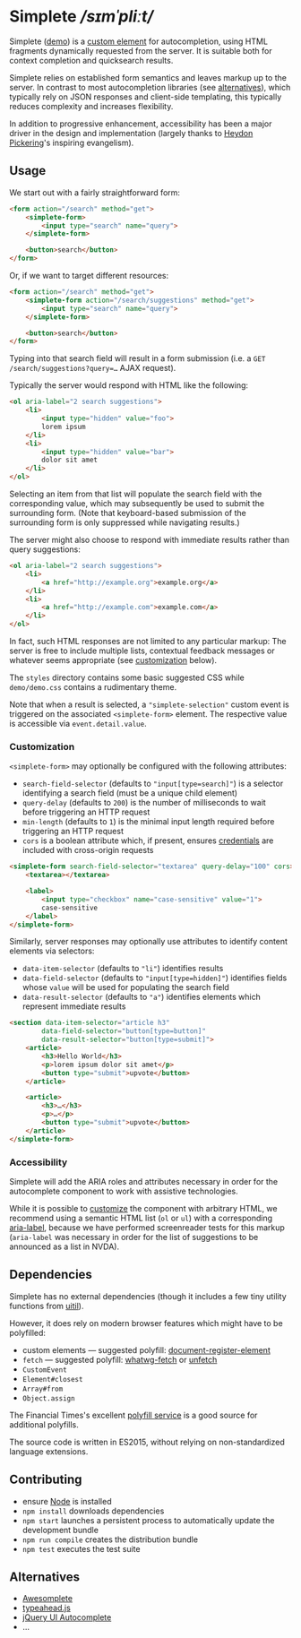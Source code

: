 # Simplete _/sɪmˈpliːt/_

Simplete ([demo](http://innoq.github.io/simplete/)) is a
[custom element](https://www.webcomponents.org/introduction#custom-elements) for
autocompletion, using HTML fragments dynamically requested from the server. It
is suitable both for context completion and quicksearch results.

Simplete relies on established form semantics and leaves markup up to the
server. In contrast to most autocompletion libraries (see
[alternatives](#alternatives)), which typically rely on JSON responses and
client-side templating, this typically reduces complexity and increases
flexibility.

In addition to progressive enhancement, accessibility has been a major driver
in the design and implementation (largely thanks to
[Heydon Pickering](https://www.heydonworks.com)'s inspiring evangelism).


Usage
-----

We start out with a fairly straightforward form:

```html
<form action="/search" method="get">
    <simplete-form>
        <input type="search" name="query">
    </simplete-form>

    <button>search</button>
</form>
```

Or, if we want to target different resources:

```html
<form action="/search" method="get">
    <simplete-form action="/search/suggestions" method="get">
        <input type="search" name="query">
    </simplete-form>

    <button>search</button>
</form>
```

Typing into that search field will result in a form submission (i.e. a
`GET /search/suggestions?query=…` AJAX request).

Typically the server would respond with HTML like the following:

```html
<ol aria-label="2 search suggestions">
    <li>
        <input type="hidden" value="foo">
        lorem ipsum
    </li>
    <li>
        <input type="hidden" value="bar">
        dolor sit amet
    </li>
</ol>
```

Selecting an item from that list will populate the search field with the
corresponding value, which may subsequently be used to submit the surrounding
form. (Note that keyboard-based submission of the surrounding form is only
suppressed while navigating results.)

The server might also choose to respond with immediate results rather than query
suggestions:

```html
<ol aria-label="2 search suggestions">
    <li>
        <a href="http://example.org">example.org</a>
    </li>
    <li>
        <a href="http://example.com">example.com</a>
    </li>
</ol>
```

In fact, such HTML responses are not limited to any particular markup: The
server is free to include multiple lists, contextual feedback messages or
whatever seems appropriate (see [customization](#customization) below).

The `styles` directory contains some basic suggested CSS while `demo/demo.css`
contains a rudimentary theme.

Note that when a result is selected, a `"simplete-selection"` custom event is
triggered on the associated `<simplete-form>` element. The respective value is
accessible via `event.detail.value`.


### Customization

`<simplete-form>` may optionally be configured with the following attributes:

* `search-field-selector` (defaults to `"input[type=search]"`) is a selector
  identifying a search field (must be a unique child element)
* `query-delay` (defaults to `200`) is the number of milliseconds to wait before
  triggering an HTTP request
* `min-length` (defaults to `1`) is the minimal input length required before
  triggering an HTTP request
* `cors` is a boolean attribute which, if present, ensures
  [credentials](https://fetch.spec.whatwg.org/#credentials) are included with
  cross-origin requests

```html
<simplete-form search-field-selector="textarea" query-delay="100" cors>
    <textarea></textarea>

    <label>
        <input type="checkbox" name="case-sensitive" value="1">
        case-sensitive
    </label>
</simplete-form>
```

Similarly, server responses may optionally use attributes to identify content
elements via selectors:

* `data-item-selector` (defaults to `"li"`) identifies results
* `data-field-selector` (defaults to `"input[type=hidden]"`) identifies fields
  whose `value` will be used for populating the search field
* `data-result-selector` (defaults to `"a"`) identifies elements which represent
  immediate results

```html
<section data-item-selector="article h3"
        data-field-selector="button[type=button]"
        data-result-selector="button[type=submit]">
    <article>
        <h3>Hello World</h3>
        <p>lorem ipsum dolor sit amet</p>
        <button type="submit">upvote</button>
    </article>

    <article>
        <h3>…</h3>
        <p>…</p>
        <button type="submit">upvote</button>
    </article>
</simplete-form>
```


### Accessibility

Simplete will add the ARIA roles and attributes necessary in order for the
autocomplete component to work with assistive technologies.

While it is possible to [customize](#customization) the component with
arbitrary HTML, we recommend using a semantic HTML list (`ol` or `ul`) with a
corresponding
[aria-label](https://developer.mozilla.org/en-US/docs/Web/Accessibility/ARIA/Attributes/aria-label),
because we have performed screenreader tests for this markup
(`aria-label` was necessary in order for the list of suggestions to be
announced as a list in NVDA).


Dependencies
------------

Simplete has no external dependencies (though it includes a few tiny utility
functions from [uitil](https://github.com/FND/uitil)).

However, it does rely on modern browser features which might have to be
polyfilled:

* custom elements — suggested polyfill:
  [document-register-element](https://github.com/WebReflection/document-register-element)
* `fetch` — suggested polyfill: [whatwg-fetch](https://github.com/github/fetch)
  or [unfetch](https://github.com/developit/unfetch)
* `CustomEvent`
* `Element#closest`
* `Array#from`
* `Object.assign`

The Financial Times's excellent
[polyfill service](https://github.com/Financial-Times/polyfill-service) is a
good source for additional polyfills.

The source code is written in ES2015, without relying on non-standardized
language extensions.


Contributing
------------

* ensure [Node](http://nodejs.org) is installed
* `npm install` downloads dependencies
* `npm start` launches a persistent process to automatically update the
  development bundle
* `npm run compile` creates the distribution bundle
* `npm test` executes the test suite


Alternatives
------------

* [Awesomplete](http://leaverou.github.io/awesomplete/)
* [typeahead.js](http://twitter.github.io/typeahead.js/)
* [jQuery UI Autocomplete](http://jqueryui.com/autocomplete/)
* …
